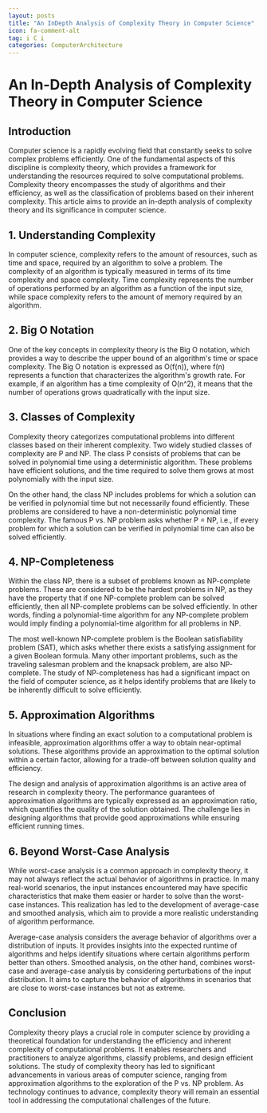 ```yaml
---
layout: posts
title: "An InDepth Analysis of Complexity Theory in Computer Science"
icon: fa-comment-alt
tag: i C i
categories: ComputerArchitecture
---
```



# An In-Depth Analysis of Complexity Theory in Computer Science

## Introduction

Computer science is a rapidly evolving field that constantly seeks to solve complex problems efficiently. One of the fundamental aspects of this discipline is complexity theory, which provides a framework for understanding the resources required to solve computational problems. Complexity theory encompasses the study of algorithms and their efficiency, as well as the classification of problems based on their inherent complexity. This article aims to provide an in-depth analysis of complexity theory and its significance in computer science.

## 1. Understanding Complexity

In computer science, complexity refers to the amount of resources, such as time and space, required by an algorithm to solve a problem. The complexity of an algorithm is typically measured in terms of its time complexity and space complexity. Time complexity represents the number of operations performed by an algorithm as a function of the input size, while space complexity refers to the amount of memory required by an algorithm.

## 2. Big O Notation

One of the key concepts in complexity theory is the Big O notation, which provides a way to describe the upper bound of an algorithm's time or space complexity. The Big O notation is expressed as O(f(n)), where f(n) represents a function that characterizes the algorithm's growth rate. For example, if an algorithm has a time complexity of O(n^2), it means that the number of operations grows quadratically with the input size.

## 3. Classes of Complexity

Complexity theory categorizes computational problems into different classes based on their inherent complexity. Two widely studied classes of complexity are P and NP. The class P consists of problems that can be solved in polynomial time using a deterministic algorithm. These problems have efficient solutions, and the time required to solve them grows at most polynomially with the input size.

On the other hand, the class NP includes problems for which a solution can be verified in polynomial time but not necessarily found efficiently. These problems are considered to have a non-deterministic polynomial time complexity. The famous P vs. NP problem asks whether P = NP, i.e., if every problem for which a solution can be verified in polynomial time can also be solved efficiently.

## 4. NP-Completeness

Within the class NP, there is a subset of problems known as NP-complete problems. These are considered to be the hardest problems in NP, as they have the property that if one NP-complete problem can be solved efficiently, then all NP-complete problems can be solved efficiently. In other words, finding a polynomial-time algorithm for any NP-complete problem would imply finding a polynomial-time algorithm for all problems in NP.

The most well-known NP-complete problem is the Boolean satisfiability problem (SAT), which asks whether there exists a satisfying assignment for a given Boolean formula. Many other important problems, such as the traveling salesman problem and the knapsack problem, are also NP-complete. The study of NP-completeness has had a significant impact on the field of computer science, as it helps identify problems that are likely to be inherently difficult to solve efficiently.

## 5. Approximation Algorithms

In situations where finding an exact solution to a computational problem is infeasible, approximation algorithms offer a way to obtain near-optimal solutions. These algorithms provide an approximation to the optimal solution within a certain factor, allowing for a trade-off between solution quality and efficiency.

The design and analysis of approximation algorithms is an active area of research in complexity theory. The performance guarantees of approximation algorithms are typically expressed as an approximation ratio, which quantifies the quality of the solution obtained. The challenge lies in designing algorithms that provide good approximations while ensuring efficient running times.

## 6. Beyond Worst-Case Analysis

While worst-case analysis is a common approach in complexity theory, it may not always reflect the actual behavior of algorithms in practice. In many real-world scenarios, the input instances encountered may have specific characteristics that make them easier or harder to solve than the worst-case instances. This realization has led to the development of average-case and smoothed analysis, which aim to provide a more realistic understanding of algorithm performance.

Average-case analysis considers the average behavior of algorithms over a distribution of inputs. It provides insights into the expected runtime of algorithms and helps identify situations where certain algorithms perform better than others. Smoothed analysis, on the other hand, combines worst-case and average-case analysis by considering perturbations of the input distribution. It aims to capture the behavior of algorithms in scenarios that are close to worst-case instances but not as extreme.

## Conclusion

Complexity theory plays a crucial role in computer science by providing a theoretical foundation for understanding the efficiency and inherent complexity of computational problems. It enables researchers and practitioners to analyze algorithms, classify problems, and design efficient solutions. The study of complexity theory has led to significant advancements in various areas of computer science, ranging from approximation algorithms to the exploration of the P vs. NP problem. As technology continues to advance, complexity theory will remain an essential tool in addressing the computational challenges of the future.